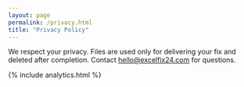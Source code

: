```yaml
---
layout: page
permalink: /privacy.html
title: "Privacy Policy"
---
```

<link rel="icon" href="{{ '/favicon.svg' | relative_url }}" type="image/svg+xml">
<p>We respect your privacy. Files are used only for delivering your fix and deleted after completion. Contact <a href="mailto:hello@excelfix24.com">hello@excelfix24.com</a> for questions.</p>
{% include analytics.html %}
